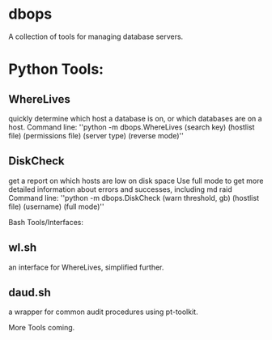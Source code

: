 dbops
=====
A collection of tools for managing database servers.

# Python Tools: #

## WhereLives ##
  quickly determine which host a database is on,
    or which databases are on a host.
      Command line:
        ''python -m dbops.WhereLives (search key) (hostlist file)
         (permissions file) (server type) (reverse mode)''
         
## DiskCheck ## 
  get a report on which hosts are low on disk space
    Use full mode to get more detailed information about errors and successes, including md raid
    Command line:
      ''python -m dbops.DiskCheck (warn threshold, gb) (hostlist file) (username) (full mode)''

Bash Tools/Interfaces:

## wl.sh ##
an interface for WhereLives, simplified further.
  
## daud.sh ##
a wrapper for common audit procedures using pt-toolkit.

More Tools coming.
